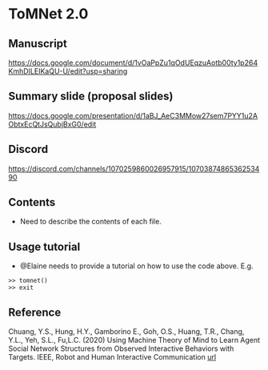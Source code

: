 # ToMNet 2.0

## Manuscript
https://docs.google.com/document/d/1vOaPpZu1qOdUEqzuAotb00ty1p264KmhDILEIKaQU-U/edit?usp=sharing


## Summary slide (proposal slides)
https://docs.google.com/presentation/d/1aBJ_AeC3MMow27sem7PYY1u2AObtxEcQtJsQubjBxG0/edit

## Discord
https://discord.com/channels/1070259860026957915/1070387486536253490


## Contents
- Need to describe the contents of each file.

## Usage tutorial
- @Elaine needs to provide a tutorial on how to use the code above. E.g.
```
>> tomnet()
>> exit
```

## Reference
Chuang, Y.S., Hung, H.Y., Gamborino E., Goh, O.S., Huang, T.R., Chang, Y.L., Yeh, S.L., Fu,L.C. (2020) Using Machine Theory of Mind to Learn Agent Social Network Structures from Observed Interactive Behaviors with Targets. IEEE, Robot and Human Interactive Communication [url](https://ieeexplore.ieee.org/abstract/document/9223453)

